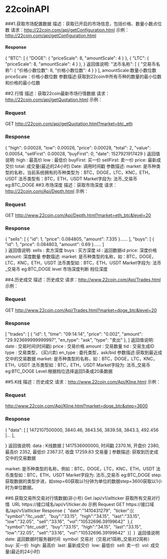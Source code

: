 # 22coinAPI


###1.获取市场配置数据
描述：获取已开启的市场信息，包括价格、数量小数点位数
请求：http://22coin.com/api/getConfiguration.html
示例：
http://22coin.com/api/getConfiguration.html
#### Response
{
    "BTC": [
        {
            "DOGE": {
                "priceScale": 8,
                "amountScale": 4
            }
        },
        {
            "LTC": {
                "priceScale": 8,
                "amountScale": 4
            }
        },
   }
返回值说明:
    "法币名称": [
        {
            "交易币名称": {
                "价格小数位数": 8,
                "价格小数位数": 4
            }
        }
    ],
amountScale:数量小数位数
priceScale：价格小数位数
参数描述:获取到22coin中所有币种的数量的最小位数和价格的最小位数

##2.行情
描述：获取22coin最新市场行情数据
请求：http://22coin.com/api/getQuotation.html
示例：
### Request
GET http://22coin.com/api/getQuotation.html?market=btc_eth
### Response
{
    "high": 0.00028,
    "low": 0.00026,
    "price": 0.00028,
    "total": 2,
    "value": 0.00054,
    "sellFirst": 0.00028,
    "buyFirst": 0,
    "date": 1527921917429
}
返回值说明:
high : 最高价
low : 最低价
buyFirst: 买一价
sellFirst: 卖一价
price: 最新成交价
total: 成交量(最近的24小时)
Date: 调用时间戳
参数描述:
market:	是币种类型的名称，当前系统拥有的币种类型为：BTC，DOGE，LTC，KNC，ETH，USDT
法币类型有：BTC，ETH，USDT
Market字段为:  法币_交易币 eg:BTC_DOGE
##3.市场深度
描述：获取市场深度
请求：http://22coin.com/Api/Depth.html
示例：
### Request
GET http://www.22coin.com/Api/Depth.html?market=eth_btc&level=20
### Response
{
   "sells": [
        {
            "id": 1,
            "price": 0.084805,
            "amount": 7.335
        }......
],
    "buys": [
        {
            "id": 1,
            "price": 0.084803,
            "amount": 0.69
        }......
        ]   
}
返回值说明:
sells : 卖方深度
buys : 买方深度
id : 返回数据id
price: 深度价格
amount: 深度数量
参数描述:
market:	是币种类型的名称，如：BTC，DOGE，LTC，KNC，ETH，USDT
法币类型如：BTC，ETH，USDT
Market字段为:  法币_交易币 eg:BTC_DOGE
level 市场深度判断 档位深度

##4.历史成交
描述：历史成交
请求：http://www.22coin.com/Api/Trades.html
示例：
### Request
GET http://www.22coin.com/Api/Trades.html?market=doge_btc&level=20
### Response
[
    "trades": [
        {
            "id": 1, 
            "time": "09:14:14", 
            "price": "0.002", 
            "amount": "29.923699999999997", 
            "en_type": "ask", 
            "type": "卖出"
        }, 
]
返回值说明:
date : 交易时间(时间戳)
price : 交易价格
amount : 交易数量
tid : 交易生成ID
type : 交易类型， (买)/(卖)
en_type : 委托类型，ask/bid
参数描述:获取到最近成交中的交易数据
market:	是币种类型的名称，如：BTC，DOGE，LTC，KNC，ETH，USDT
法币类型如：BTC，ETH，USDT
Market字段为:  法币_交易币 eg:BTC_DOGE
Level:根据档位选择返回5条或20条数据

##5.K线
描述：历史成交
请求：http://www.22coin.com/Api/Kline.html
示例：
### Request
http://www.22coin.com/Api/Kline.html?market=doge_btc&step=3600
### Response
{
    "data": [
        [
            1472107500000,
            3840.46,
            3843.56,
            3839.58,
            3843.3,
            492.456
        ]...
    ],
   
}
返回值说明:
data : K线数据
[
1417536000000, 时间戳
2370.16, 开盘价
2380, 最高价
2352, 最低价
2367.37, 收盘
17259.83 交易量
] 参数描述:
获取到历史成交中的交易数据

market:	是币种类型的名称，例如：BTC，DOGE，LTC，KNC，ETH，USDT
法币类型如：BTC，ETH，USDT
Market字段为:  法币_交易币 eg:BTC_DOGE
step:获取数据的类型步进，如step=60获取以1分钟为单位的数据step=3600获取以1小时为单位数据。

##6.获取交易所交易对行情数据(非小号)
Get /api/v1/allticker 获取所有交易对行情 
URL https://接口域名/api/v1/ticker.do
示例
Request
GET https://接口域名/api/v1/allticker
Response
{ 
"date":"1410431279", 
"ticker":[{ 
"symbol":"ltc_usdt", 
"buy":"33.15", 
"high":"34.15", 
"last":"33.15", 
"low":"32.05", 
"sell":"33.16", 
"vol":"10532696.39199642" 
},{ 
"symbol":"btc_usdt", 
"buy":"33.15", 
"high":"34.15", 
"last":"33.15", 
"low":"32.05", 
"sell":"33.16", 
"vol":"10532696.39199642" 
}] 
} 
返回值说明
date: 返回数据时服务器时间 
symbol: 交易对（交易对1简称_交易对2简称） 
buy: 买一价 
high: 最高价 
last: 最新成交价 
low: 最低价 
sell: 卖一价 
vol: 成交量(最近的24小时)
